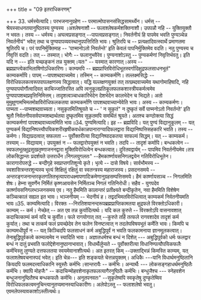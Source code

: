+++
title = "09 इतराधिकरणम्"

+++
33. धर्मस्येत्यादि। परभजनानुग्रहेण -- परमात्मोपासनसंसिद्धसामर्थ्येन। धर्मस् -- श्रेयस्साधनतयानुष्ठितस्य पुण्यस्य ।अश्लेषनाशौ -- फलाश्लेषकर्मशक्तिनाशौ। उपपन्नौ नहि -- युक्तियुक्तौ न भवतः। तस्य -- धर्मस्य। अघत्वप्रसङ्गात् --पापत्वप्रसङ्गात्। निवर्तनीयं हि पापमेव भवति पुण्यञ्चेन्न निवर्तनीयं" भवेत् तथा च पुण्यपापव्यवस्थानुपपत्तिरिति भावः। श्रुतिरपि च -- प्रत्यक्षादिवत्स्वार्थे प्रमाणतमा श्रुतिरपि च। परं पपनिर्मुक्तिमाह -- 'पाप्मानोऽतो निवर्तन्ते' इति केवलं पापनिर्मुक्तिमेव वदति। नतु पुण्यस्य च निवृत्तिं वदति। तत् -- तस्मात्। भोगैः -- फलानुभवैरेव। पुण्यनाशोऽस्तु -- पुण्यकर्मणां निवृत्तिर्भवतु। इति यदि न --- इति यच्छङ्कनं तन्न युक्तम्।यतः" -- यस्मात् कारणात्।अस्य -- ब्रह्मप्राप्त्येकाभिलाषिणोऽधिकारिणः। काम्यमपि -- ब्रह्मप्राप्तिविरोधिभूतस्वर्गादिक्षुद्रफलसाधनभूतं" काम्यकर्मापि। पापम् --पापशब्दवाच्यमेव। तस्मिन् -- काम्यकर्मणि। तल्लक्ष्मसिद्धेः -- विरोधिफलकत्वरूपपापलक्षणस्य सिद्धत्वात्। यद्धि यल्लक्षणयुक्तं तत् तत्छब्दवाच्यमेव यथागोमाहिषादि, नहि पुण्यपापयोर्गौत्वादिवत् काचिज्जातिरस्ति अपि त्वनुकूलप्रतिकूलफलकशास्त्रीयकर्मत्वमेव पुण्यपापशब्दप्रवृत्तिनिमित्तम्। तादृशत्वञ्चाधकारिभेदेन देशभेदेन कालभेदेन च भिद्यते। अतो मुमुक्षूणामभिमतमोक्षविरोधिफलकतया काम्यकर्माणि पापशब्दवाच्यान्येवेति भावः। अस्य -- काम्यकर्मणः। पाप्मता --पाप्मशब्दवाच्यता। नसुकृतमितिश्रूयते च -- ' न सुकृतं" न दुष्कृतं सर्वे पाप्मनोऽतो निवर्तन्ते' इति श्रुतौ निर्वतनीयसर्वपाप्मशब्दार्थतया दुष्कृतमिव सुकृतमपि समर्थितं श्रूयते। अतश्च कण्ठोक्त्या सिद्धं काम्यकर्मणां पापशब्दवाच्यत्वमिति भावः॥34. पुण्यमित्यादि। इह -- ब्रह्मविदि। यत् पुण्यं विद्यानुकूलम् -- यत् पुण्यकर्म विद्यानिष्पत्त्यौपयिकशरीरहृषीकवर्धकान्नपानाराग्यादिफलद्वारा विद्यानिष्पत्तिसहकारि भवति। तस्य -- कर्मणः। विद्याप्रदत्वात् सफलता -- पूर्वोक्तरीत्या विद्यानिष्पादकतया साफल्यं सिद्धम्। यत् -- काम्यकर्म। तस्याम् -- विद्यायाम्। उपयुक्तं न -- फलद्वारोपयुक्तं न भवति। तदपि -- तादृशं कर्मापि। बन्धकत्वेन -- स्वफलभूतक्षुद्रसुखतृष्णाजननद्वारा मुक्तिविरोधित्वेन बन्धकत्वात्। दुरितवद्वार्यम् -- पापमिव निवर्तनीयमेव।तत्र लोकसिद्धान्तः प्रदर्शयते उत्तरार्धेन।निगलयुगलतः" --हैमकार्ष्णायसनिगलद्वयेन गतिविरोधिभूतेन। कारागारोपरुद्धे -- बन्दीगृहे स्वप्राप्तगतिशून्ये कृते। भृत्ये -- दासे विषये। सार्वभौमस्य --स्वशासित्रन्तरशून्यस्य भृत्यं शिक्षितुं रक्षितुं वा स्वतन्त्रस्य महाराजस्य। प्रसदनसमये --अन्तरङ्गजनान्तरकृतगलितभृत्यापराधक्ष्मापणादिक्रमेणानुग्रहसम्पत्तिसमये। हैमं कार्ष्णायसञ्च -- निगलमिति शेषः। हेम्ना सुवर्णेन निर्मितं कृष्णआयसेन निर्मितञ्च निगलं गतिनिरोधी। सहैव - युगपदेव कार्ष्णायसनिगलभञ्जनसमय एव। नतु हैममिति कालान्तरं प्रतीक्ष्यते बन्दीकृतेन, नवा हैममिति विशेषेण कञ्चित्कालं सह्यत इत भावः। भञ्जनीयम् -- भेदनीयं ह। तद्वदभिमतविरोधित्वात् काम्यकर्म निर्वतनीयमति भावः॥35. काम्यमित्यादि। विरक्तः --निरतिशयानन्दरूपब्रह्मप्राप्तिकामतया क्षुद्रफले विरक्तोऽधिकारी। काम्यम् -- कर्म। नेच्छेत् -- अत एव तन्न कुर्यादित्यर्थः। यदि कल कुरुते -- विरक्तोऽपि वासनावशात् कदाचित्काम्यं कर्म यदि च कुर्वीत। फले रागयोगात् तत् --कुरुते तर्हि तत्फले रागवशादेव तादृशं कर्म कुर्यात्। तथा च तत्कर्म फलं प्रयच्छेदेव तेन फलेन विनष्टत्वात् न तदलेपविषयभूतं कर्मेति भावः। किमपि च काम्यमधीपूर्वं न -- यत् किञ्चिदपि फलसाधनं कर्म अबुद्धिपूर्वं न भवति फलकामनाया ज्ञानमूलकत्वात्। तेनाबुद्धिपूर्वकत्वे काम्यत्वमेव न स्यादिति भावः। अज्ञातधर्मश्च बन्धं न दिशेत् --- अबुद्धिपूर्वको धर्मः फलद्वार बन्धं न दातुं प्रभवति फलोद्देशेनानुष्ठानाभावात्। विधार्थैर्लुप्यते -- पूर्वोक्तरीत्या विधानिण्पत्यौपयिकफलैः कर्मभिस्तु लुण्यते दत्तफलतया स्वयमेवानाशीत्यर्थः। अत इतरत् किम् --उक्ताद्भिन्नं किमस्ति काम्यम्, यत् फलाश्लेषवचनास्पदं भवेत्। इति चेन्न--- इति शङ्कयते चेत्तन्नयुक्तम्। अधिकैः ---यानि विधार्थमनुष्ठितानि कियदपि फलमदत्त्वाधिकानि स्युस्तैः कर्मभिः।सान्तरायैः -- कर्मभिः। अन्यार्थैः --- लोकसङ्गहाधर्थमनुष्ठितैः कर्मभिः। क्वापि मोहजैः" -- कदाचिन्मोहवशेनाकृतफलत्यागैरनुष्ठितैः कर्मभिः। बन्धुजैश्च --- स्नेहवशेन बन्धुजनानुष्ठितैश्च बन्धकफलैः कर्मभिः। अनुतपनवतः" --सुकृतेष्वपि स्वकृतेषु दुण्कृतेष्विव विरोधिफलकत्वमनुचिन्त्यानुतप्यमानस्याधिकारीणः। अलेपोऽस्तु -- फलाशलेषो भवतु। एवमलेपस्यावकाशोऽस्तीत्यर्थः॥